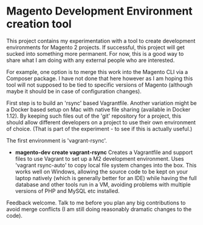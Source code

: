 # Magento Development Environment creation tool

This project contains my experimentation with a tool to create development environments
for Magento 2 projects. If successful, this project will get sucked into something more
permanent. For now, this is a good way to share what I am doing with any external people
who are interested.

For example, one option is to merge this work into the Magento CLI via a Composer package.
I have not done that here however as I am hoping this tool will not supposed to be tied
to specific versions of Magento (although maybe it should be in case of configuration
changes).

First step is to build an 'rsync' based Vagrantfile. Another variation might be a Docker
based setup on Mac with native file sharing (available in Docker 1.12). By keeping such
files out of the 'git' repository for a project, this should allow different developers
on a project to use their own environment of choice. (That is part of the experiment - 
to see if this is actually useful.)

The first environment is 'vagrant-rsync'.
 
- **magento-dev create vagrant-rsync**
    Creates a Vagrantfile and support files to use Vagrant to set up a M2 development
    environment. Uses 'vagrant rsync-auto' to copy local file system changes into the box.
    This works well on Windows, allowing the source code to be kept on your laptop natively
    (which is generally better for an IDE) while having the full database and other tools
    run in a VM, avoiding problems with multiple versions of PHP and MySQL etc installed.

Feedback welcome. Talk to me before you plan any big contributions to avoid merge conflicts
(I am still doing reasonably dramatic changes to the code).